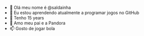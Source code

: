- 👋 Olá meu nome é @saldainha
- 👀 Eu estou aprendendo atualmente a programar jogos no GitHub
- 🌱 Tenho 15 years
- 💞️ Amo meu pai e a Pandora
- 📫 Gosto de jogar bola

<!---
saldainha/saldainha is a ✨ special ✨ repository because its `README.md` (this file) appears on your GitHub profile.
You can click the Preview link to take a look at your changes.
--->
